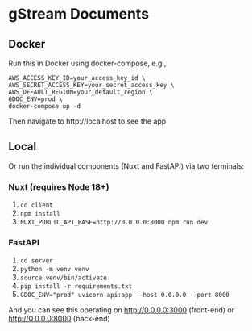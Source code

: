 # gStream Documents

## Docker
Run this in Docker using docker-compose, e.g., 

```
AWS_ACCESS_KEY_ID=your_access_key_id \
AWS_SECRET_ACCESS_KEY=your_secret_access_key \
AWS_DEFAULT_REGION=your_default_region \
GDOC_ENV=prod \
docker-compose up -d
```

Then navigate to http://localhost to see the app

## Local
Or run the individual components (Nuxt and FastAPI) via two terminals:

### Nuxt (requires Node 18+)
1. `cd client`
2. `npm install`
3. `NUXT_PUBLIC_API_BASE=http://0.0.0.0:8000 npm run dev`

### FastAPI 
1. `cd server` 
2. `python -m venv venv`
3. `source venv/bin/activate`
4. `pip install -r requirements.txt`
5. `GDOC_ENV="prod" uvicorn api:app --host 0.0.0.0 --port 8000`

And you can see this operating on http://0.0.0.0:3000 (front-end) or http://0.0.0.0:8000 (back-end)